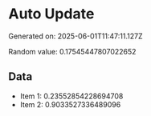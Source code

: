 # Auto Update

Generated on: 2025-06-01T11:47:11.127Z

Random value: 0.17545447807022652

## Data

- Item 1: 0.23552854228694708
- Item 2: 0.9033527336489096